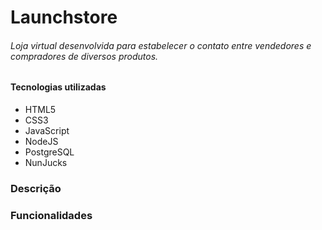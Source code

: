 # Launchstore

###### Loja virtual desenvolvida para estabelecer o contato entre vendedores e compradores de diversos produtos.

#### Tecnologias utilizadas
- HTML5
- CSS3
- JavaScript
- NodeJS
- PostgreSQL
- NunJucks

### Descrição


### Funcionalidades